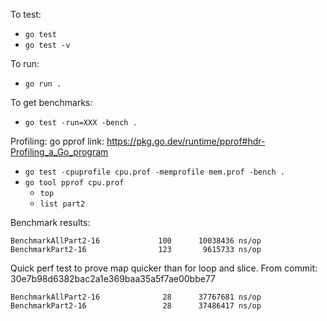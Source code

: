 To test:
- `go test`
- `go test -v`

To run:
- `go run .`

To get benchmarks:
- `go test -run=XXX -bench .`

Profiling:
go pprof link: https://pkg.go.dev/runtime/pprof#hdr-Profiling_a_Go_program

- `go test -cpuprofile cpu.prof -memprofile mem.prof -bench .`
- `go tool pprof cpu.prof`
  - `top`
  - `list part2`


Benchmark results:

```
BenchmarkAllPart2-16    	     100	  10038436 ns/op
BenchmarkPart2-16       	     123	   9615733 ns/op

```

Quick perf test to prove map quicker than for loop and slice. From commit: 30e7b98d6382bac2a1e369baa35a5f7ae00bbe77
```
BenchmarkAllPart2-16    	      28	  37767681 ns/op
BenchmarkPart2-16       	      28	  37486417 ns/op
```
